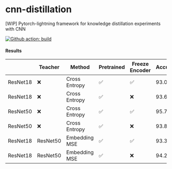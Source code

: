 # cnn-distillation
[WIP] Pytorch-lightning framework for knowledge distillation experiments with CNN

[![Github action: build](https://github.com/maximzubkov/cnn-distillation/workflows/Build/badge.svg)](https://github.com/maximzubkov/cnn-distillation/actions?query=workflow%3ABuild)

#### Results 

|          | Teacher  | Method        | Pretrained | Freeze Encoder | Accuracy |
|----------|----------|---------------|------------|----------------|----------|
| ResNet18 | ❌        | Cross Entropy |     ✅     |       ✅       |   93.07   |
| ResNet18 | ❌        | Cross Entropy |     ✅     |       ❌       |   93.6   |
| ResNet50 | ❌        | Cross Entropy |     ✅     |       ✅       |   95.7   |
| ResNet50 | ❌        | Cross Entropy |     ✅     |       ❌       |   93.8   |
| ResNet18 | ResNet50  | Embedding MSE |     ✅     |       ✅       |   93.3   |
| ResNet18 | ResNet50  | Embedding MSE |     ✅     |       ❌       |   94.2   |